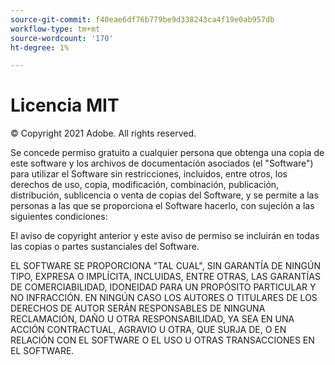 ```yaml
---
source-git-commit: f40eae6df76b779be9d338243ca4f19e0ab957db
workflow-type: tm+mt
source-wordcount: '170'
ht-degree: 1%

---
```

# Licencia MIT

© Copyright 2021 Adobe. All rights reserved.

Se concede permiso gratuito a cualquier persona que obtenga una copia de este software y los archivos de documentación asociados (el &quot;Software&quot;) para utilizar el Software sin restricciones, incluidos, entre otros, los derechos de uso, copia, modificación, combinación, publicación, distribución, sublicencia o venta de copias del Software, y se permite a las personas a las que se proporciona el Software hacerlo, con sujeción a las siguientes condiciones:

El aviso de copyright anterior y este aviso de permiso se incluirán en todas las copias o partes sustanciales del Software.

EL SOFTWARE SE PROPORCIONA &quot;TAL CUAL&quot;, SIN GARANTÍA DE NINGÚN TIPO, EXPRESA O IMPLÍCITA, INCLUIDAS, ENTRE OTRAS, LAS GARANTÍAS DE COMERCIABILIDAD, IDONEIDAD PARA UN PROPÓSITO PARTICULAR Y NO INFRACCIÓN. EN NINGÚN CASO LOS AUTORES O TITULARES DE LOS DERECHOS DE AUTOR SERÁN RESPONSABLES DE NINGUNA RECLAMACIÓN, DAÑO U OTRA RESPONSABILIDAD, YA SEA EN UNA ACCIÓN CONTRACTUAL, AGRAVIO U OTRA, QUE SURJA DE, O EN RELACIÓN CON EL SOFTWARE O EL USO U OTRAS TRANSACCIONES EN EL SOFTWARE.
